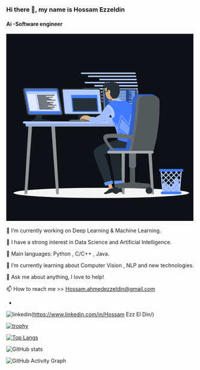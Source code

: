 ### Hi there 👋, my name is Hossam Ezzeldin
#### Ai -Software engineer
![Ai -Software engineer](https://raw.githubusercontent.com/SubhadeepZilong/SubhadeepZilong/main/icons/animation_500_kxa883sd.gif)

🔭 I’m currently working on Deep Learning & Machine Learning.

👯 I have a strong interest in Data Science and Artificial Intelligence.

🌟  Main languages: Python , C/C++ , Java.

🌱 I’m currently learning  about Computer Vision , NLP and new technologies.

💬 Ask me about anything, I love to help!

📫 How to reach me >> Hossam.ahmedezzeldin@gmail.com

- 


<img src='https://cdn.jsdelivr.net/npm/simple-icons@3.0.1/icons/linkedin.svg' alt='linkedin' height='40'>(https://www.linkedin.com/in/Hossam Ezz El Din/)  

[![trophy](https://github-profile-trophy.vercel.app/?username=Hossamezzeldin1)](https://github.com/ryo-ma/github-profile-trophy)

[![Top Langs](https://github-readme-stats.vercel.app/api/top-langs/?username=Hossamezzeldin1)](https://github.com/anuraghazra/github-readme-stats)

![GitHub stats](https://github-readme-stats.vercel.app/api?username=Hossamezzeldin1&show_icons=true)  

![GitHub Activity Graph](https://activity-graph.herokuapp.com/graph?username=Hossamezzeldin1)  

